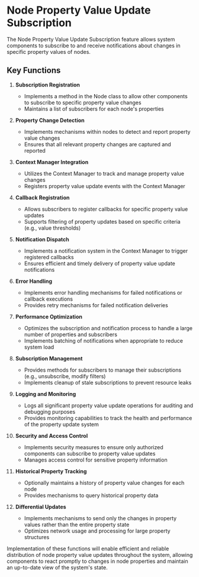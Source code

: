 # Node Property Value Update Subscription

The Node Property Value Update Subscription feature allows system components to subscribe to and receive notifications about changes in specific property values of nodes.

## Key Functions

1. **Subscription Registration**
   - Implements a method in the Node class to allow other components to subscribe to specific property value changes
   - Maintains a list of subscribers for each node's properties

2. **Property Change Detection**
   - Implements mechanisms within nodes to detect and report property value changes
   - Ensures that all relevant property changes are captured and reported

3. **Context Manager Integration**
   - Utilizes the Context Manager to track and manage property value changes
   - Registers property value update events with the Context Manager

4. **Callback Registration**
   - Allows subscribers to register callbacks for specific property value updates
   - Supports filtering of property updates based on specific criteria (e.g., value thresholds)

5. **Notification Dispatch**
   - Implements a notification system in the Context Manager to trigger registered callbacks
   - Ensures efficient and timely delivery of property value update notifications

6. **Error Handling**
   - Implements error handling mechanisms for failed notifications or callback executions
   - Provides retry mechanisms for failed notification deliveries

7. **Performance Optimization**
   - Optimizes the subscription and notification process to handle a large number of properties and subscribers
   - Implements batching of notifications when appropriate to reduce system load

8. **Subscription Management**
   - Provides methods for subscribers to manage their subscriptions (e.g., unsubscribe, modify filters)
   - Implements cleanup of stale subscriptions to prevent resource leaks

9. **Logging and Monitoring**
   - Logs all significant property value update operations for auditing and debugging purposes
   - Provides monitoring capabilities to track the health and performance of the property update system

10. **Security and Access Control**
    - Implements security measures to ensure only authorized components can subscribe to property value updates
    - Manages access control for sensitive property information

11. **Historical Property Tracking**
    - Optionally maintains a history of property value changes for each node
    - Provides mechanisms to query historical property data

12. **Differential Updates**
    - Implements mechanisms to send only the changes in property values rather than the entire property state
    - Optimizes network usage and processing for large property structures

Implementation of these functions will enable efficient and reliable distribution of node property value updates throughout the system, allowing components to react promptly to changes in node properties and maintain an up-to-date view of the system's state.
